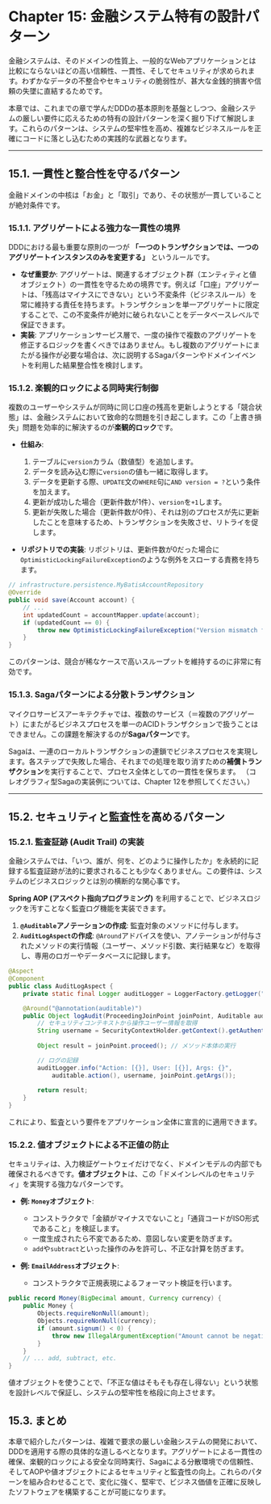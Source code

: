 # Chapter 15: 金融システム特有の設計パターン

金融システムは、そのドメインの性質上、一般的なWebアプリケーションとは比較にならないほどの高い信頼性、一貫性、そしてセキュリティが求められます。わずかなデータの不整合やセキュリティの脆弱性が、甚大な金銭的損害や信頼の失墜に直結するためです。

本章では、これまでの章で学んだDDDの基本原則を基盤としつつ、金融システムの厳しい要件に応えるための特有の設計パターンを深く掘り下げて解説します。これらのパターンは、システムの堅牢性を高め、複雑なビジネスルールを正確にコードに落とし込むための実践的な武器となります。

---

## 15.1. 一貫性と整合性を守るパターン

金融ドメインの中核は「お金」と「取引」であり、その状態が一貫していることが絶対条件です。

### 15.1.1. アグリゲートによる強力な一貫性の境界

DDDにおける最も重要な原則の一つが **「一つのトランザクションでは、一つのアグリゲートインスタンスのみを変更する」** というルールです。

-   **なぜ重要か**: アグリゲートは、関連するオブジェクト群（エンティティと値オブジェクト）の一貫性を守るための境界です。例えば「口座」アグリゲートは、「残高はマイナスにできない」という不変条件（ビジネスルール）を常に維持する責任を持ちます。トランザクションを単一アグリゲートに限定することで、この不変条件が絶対に破られないことをデータベースレベルで保証できます。
-   **実装**: アプリケーションサービス層で、一度の操作で複数のアグリゲートを修正するロジックを書くべきではありません。もし複数のアグリゲートにまたがる操作が必要な場合は、次に説明するSagaパターンやドメインイベントを利用した結果整合性を検討します。

### 15.1.2. 楽観的ロックによる同時実行制御

複数のユーザーやシステムが同時に同じ口座の残高を更新しようとする「競合状態」は、金融システムにおいて致命的な問題を引き起こします。この「上書き損失」問題を効率的に解決するのが**楽観的ロック**です。

-   **仕組み**:
    1.  テーブルに`version`カラム（数値型）を追加します。
    2.  データを読み込む際に`version`の値も一緒に取得します。
    3.  データを更新する際、`UPDATE`文の`WHERE`句に`AND version = ?`という条件を加えます。
    4.  更新が成功した場合（更新件数が1件）、`version`を`+1`します。
    5.  更新が失敗した場合（更新件数が0件）、それは別のプロセスが先に更新したことを意味するため、トランザクションを失敗させ、リトライを促します。

-   **リポジトリでの実装**: リポジトリは、更新件数が0だった場合に`OptimisticLockingFailureException`のような例外をスローする責務を持ちます。

```java
// infrastructure.persistence.MyBatisAccountRepository
@Override
public void save(Account account) {
    // ...
    int updatedCount = accountMapper.update(account);
    if (updatedCount == 0) {
        throw new OptimisticLockingFailureException("Version mismatch for account " + account.getId());
    }
}
```
このパターンは、競合が稀なケースで高いスループットを維持するのに非常に有効です。

### 15.1.3. Sagaパターンによる分散トランザクション

マイクロサービスアーキテクチャでは、複数のサービス（＝複数のアグリゲート）にまたがるビジネスプロセスを単一のACIDトランザクションで扱うことはできません。この課題を解決するのが**Sagaパターン**です。

Sagaは、一連のローカルトランザクションの連鎖でビジネスプロセスを実現します。各ステップで失敗した場合、それまでの処理を取り消すための**補償トランザクション**を実行することで、プロセス全体としての一貫性を保ちます。
（コレオグラフィ型Sagaの実装例については、Chapter 12を参照してください。）

---

## 15.2. セキュリティと監査性を高めるパターン

### 15.2.1. 監査証跡 (Audit Trail) の実装

金融システムでは、「いつ、誰が、何を、どのように操作したか」を永続的に記録する監査証跡が法的に要求されることも少なくありません。この要件は、システムのビジネスロジックとは別の横断的な関心事です。

**Spring AOP (アスペクト指向プログラミング)** を利用することで、ビジネスロジックを汚すことなく監査ログ機能を実装できます。

1.  **`@Auditable`アノテーションの作成**: 監査対象のメソッドに付与します。
2.  **`AuditLogAspect`の作成**: `@Around`アドバイスを使い、アノテーションが付与されたメソッドの実行情報（ユーザー、メソッド引数、実行結果など）を取得し、専用のロガーやデータベースに記録します。

```java
@Aspect
@Component
public class AuditLogAspect {
    private static final Logger auditLogger = LoggerFactory.getLogger("audit");

    @Around("@annotation(auditable)")
    public Object logAudit(ProceedingJoinPoint joinPoint, Auditable auditable) throws Throwable {
        // セキュリティコンテキストから操作ユーザー情報を取得
        String username = SecurityContextHolder.getContext().getAuthentication().getName();
        
        Object result = joinPoint.proceed(); // メソッド本体の実行

        // ログの記録
        auditLogger.info("Action: [{}], User: [{}], Args: {}", 
            auditable.action(), username, joinPoint.getArgs());
        
        return result;
    }
}
```
これにより、監査という要件をアプリケーション全体に宣言的に適用できます。

### 15.2.2. 値オブジェクトによる不正値の防止

セキュリティは、入力検証ゲートウェイだけでなく、ドメインモデルの内部でも確保されるべきです。**値オブジェクト**は、この「ドメインレベルのセキュリティ」を実現する強力なパターンです。

-   **例: `Money`オブジェクト**:
    -   コンストラクタで「金額がマイナスでないこと」「通貨コードがISO形式であること」を検証します。
    -   一度生成されたら不変であるため、意図しない変更を防ぎます。
    -   `add`や`subtract`といった操作のみを許可し、不正な計算を防ぎます。

-   **例: `EmailAddress`オブジェクト**:
    -   コンストラクタで正規表現によるフォーマット検証を行います。

```java
public record Money(BigDecimal amount, Currency currency) {
    public Money {
        Objects.requireNonNull(amount);
        Objects.requireNonNull(currency);
        if (amount.signum() < 0) {
            throw new IllegalArgumentException("Amount cannot be negative.");
        }
    }
    // ... add, subtract, etc.
}
```

値オブジェクトを使うことで、「不正な値はそもそも存在し得ない」という状態を設計レベルで保証し、システムの堅牢性を格段に向上させます。

## 15.3. まとめ

本章で紹介したパターンは、複雑で要求の厳しい金融システムの開発において、DDDを適用する際の具体的な道しるべとなります。アグリゲートによる一貫性の確保、楽観的ロックによる安全な同時実行、Sagaによる分散環境での信頼性、そしてAOPや値オブジェクトによるセキュリティと監査性の向上。これらのパターンを組み合わせることで、変化に強く、堅牢で、ビジネス価値を正確に反映したソフトウェアを構築することが可能になります。 